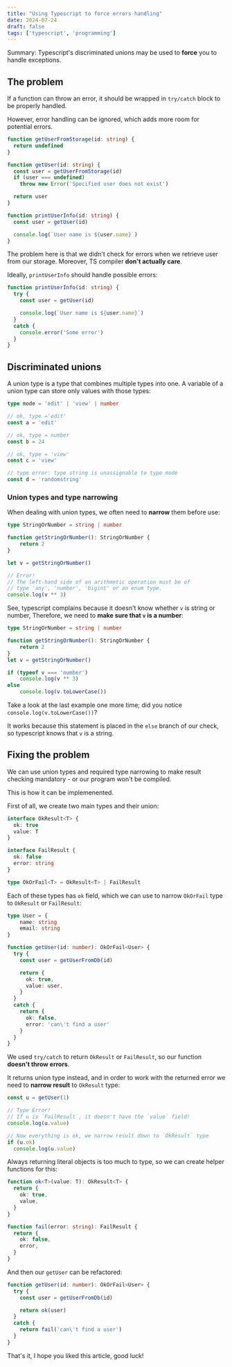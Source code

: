 ```yaml
---
title: "Using Typescript to force errors handling"
date: 2024-07-24
draft: false
tags: ['typescript', 'programming']
---
```


<div class="note shadow">

Summary: Typescript's discriminated unions may be
used to **force** you to handle exceptions.
</div>

## The problem

If a function can throw an error, it should be
wrapped in `try/catch` block to be properly
handled.

However, error handling  can be
ignored, which adds more room for potential errors. 

```ts
function getUserFromStorage(id: string) {
  return undefined
}

function getUser(id: string) {
  const user = getUserFromStorage(id)
  if (user === undefined)
    throw new Error('Specified user does not exist')

  return user
}

function printUserInfo(id: string) {
  const user = getUser(id)

  console.log(`User name is ${user.name}`)
}
```

The problem here is that we didn't check for errors
when we retrieve user from our storage.
Moreover, TS compiler **don't actually care**.

Ideally, `printUserInfo` should handle possible errors:

```ts
function printUserInfo(id: string) {
  try {
    const user = getUser(id)

    console.log(`User name is ${user.name}`)
  }
  catch {
    console.error('Some error')
  }
}
```
<div class="fb bg-black">
<div class="container">

## Discriminated unions

A union type is a type that combines multiple types into one.
A variable of a union type can store only values with those types:

```ts
type mode = 'edit' | 'view' | number

// ok, type ='edit'
const a = 'edit'

// ok, type = number
const b = 24

// ok, type = 'view'
const c = 'view'

// type error: type string is unassignable to type mode
const d = 'randomstring'
```

### Union types and type narrowing

When dealing with union types, we often need to **narrow** them before use:

```ts
type StringOrNumber = string | number

function getStringOrNumber(): StringOrNumber {
    return 2
}

let v = getStringOrNumber()

// Error!
// The left-hand side of an arithmetic operation must be of 
// type 'any', 'number', 'bigint' or an enum type.
console.log(v ** 3)
```

See, typescript complains because it doesn't know whether `v` is string or number,
Therefore, we need to **make sure that `v` is a number**:

```ts
type StringOrNumber = string | number

function getStringOrNumber(): StringOrNumber {
    return 2
}
let v = getStringOrNumber()

if (typeof v === 'number')
    console.log(v ** 3)
else
    console.log(v.toLowerCase())
```

Take a look at the last example one more time; did you notice ```console.log(v.toLowerCase())```?

It works because this statement is placed in the `else` branch of our check,
so typescript knows that `v` is a string.
</div>
</div>
 

## Fixing the problem

We can use union types and required type narrowing
to make result checking mandatory - or our program won't be compiled.

This is how it can be implemenented.

First of all, we create two main types and their union:

```ts
interface OkResult<T> {
  ok: true
  value: T
}

interface FailResult {
  ok: false
  error: string
}

type OkOrFail<T> = OkResult<T> | FailResult
```

Each of these types has `ok` field, which we can use to narrow `OkOrFail` type
to `OkResult` or `FailResult`:

```ts
type User = {
    name: string
    email: string
}

function getUser(id: number): OkOrFail<User> {
  try {
    const user = getUserFromDb(id)

    return {
      ok: true,
      value: user,
    }
  }
  catch {
    return {
      ok: false,
      error: 'can\'t find a user'
    }
  }
}
```

We used `try/catch` to return `OkResult` or `FailResult`, so our function
**doesn't throw errors**.

It returns union type instead, and in order to
work with the returned error we need to **narrow result** to `OkResult` type:

```ts
const u = getUser(1)

// Type Error!
// If u is `FailResult`, it doesn't have the `value` field!
console.log(u.value)

// Now everything is ok, we narrow result down to `OkResult` type
if (u.ok)
  console.log(u.value)
```

Always returning literal objects is too much to type, so we can create
helper functions for this:

```ts
function ok<T>(value: T): OkResult<T> {
  return {
    ok: true,
    value,
  }
}

function fail(error: string): FailResult {
  return {
    ok: false,
    error,
  }
}
```

And then our `getUser` can be refactored:

```ts
function getUser(id: number): OkOrFail<User> {
  try {
    const user = getUserFromDb(id)

    return ok(user)
  }
  catch {
    return fail('can\'t find a user')
  }
}
```

That's it, I hope you liked this article, good luck!
